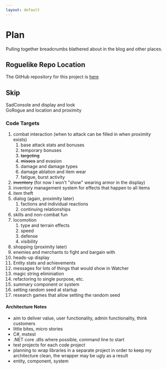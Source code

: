 ```yaml
---
layout: default
---
```


# Plan
Pulling together breadcrumbs blathered about in the blog and other places.

## Roguelike Repo Location
The GitHub repository for this project is [here](https://github.com/jr101dallas/roguelike-tutorial)

## Skip
SadConsole and display and look  
GoRogue and location and proximity  

### Code Targets
1. combat interaction (when to attack can be filled in when proximity exists)  
   1. base attack stats and bonuses
   1. temporary bonuses
   1. <s>targeting</s>
   1. <s>misses</s> and evasion
   1. damage and damage types
   1. damage ablation and item wear
   1. fatigue, burst activity
1. <s>inventory</s> (for now I won't "show" wearing armor in the display)
  1. inventory management system for effects that happen to all items
  1. item theft
1. dialog (again, proximity later)  
   1. factions and individual reactions
   1. continuing relationships
1. skills and non-combat fun
1. locomotion
   1. type and terrain effects
   1. speed
   1. defense
   1. visibility
1. shopping (proximity later)  
1. enemies and merchants to fight and bargain with  
1. heads-up display
1. Entity stats and achievements
1. messages for lots of things that would show in Watcher
1. magic string eliminiation
1. refactoring to single purpose, etc.
1. summary component or system
1. setting random seed at startup
  1. research games that allow setting the random seed

#### Architecture Notes
* aim to deliver value, user functionality, admin functionality, think customers  
* little bites, micro stories  
* C#, mstest  
* .NET core .dlls where possible, command line to start  
* test projects for each code project  
* planning to wrap libraries in a separate project in order to keep my architecture clean, the wrapper may be ugly as a result  
* entity, component, system  
